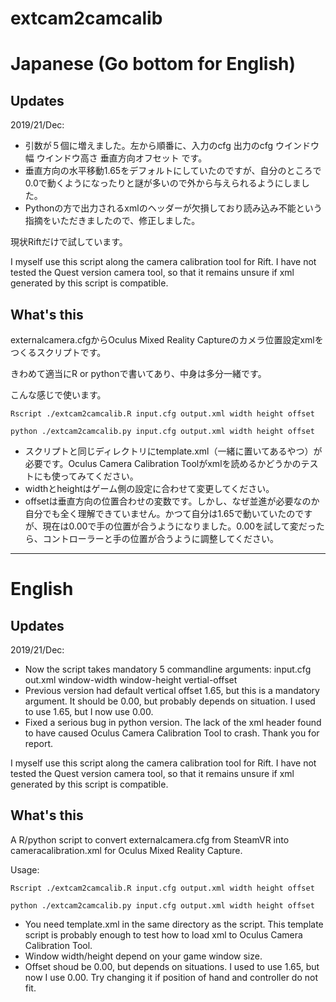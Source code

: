 # extcam2camcalib

# Japanese (Go bottom for English)
## Updates
2019/21/Dec:
* 引数が５個に増えました。左から順番に、入力のcfg 出力のcfg ウインドウ幅 ウインドウ高さ 垂直方向オフセット です。
* 垂直方向の水平移動1.65をデフォルトにしていたのですが、自分のところで0.0で動くようになったりと謎が多いので外から与えられるようにしました。
* Pythonの方で出力されるxmlのヘッダーが欠損しており読み込み不能という指摘をいただきましたので、修正しました。

現状Riftだけで試しています。

I myself use this script along the camera calibration tool for Rift. I have not tested the Quest version camera tool, so that it remains unsure if xml generated by this script is compatible.

## What's this 

externalcamera.cfgからOculus Mixed Reality Captureのカメラ位置設定xmlをつくるスクリプトです。

きわめて適当にR or pythonで書いてあり、中身は多分一緒です。

こんな感じで使います。

```Rscript ./extcam2camcalib.R input.cfg output.xml width height offset```

```python ./extcam2camcalib.py input.cfg output.xml width height offset```

* スクリプトと同じディレクトリにtemplate.xml（一緒に置いてあるやつ）が必要です。Oculus Camera Calibration Toolがxmlを読めるかどうかのテストにも使ってみてください。
* widthとheightはゲーム側の設定に合わせて変更してください。
* offsetは垂直方向の位置合わせの変数です。しかし、なぜ並進が必要なのか自分でも全く理解できていません。かつて自分は1.65で動いていたのですが、現在は0.00で手の位置が合うようになりました。0.00を試して変だったら、コントローラーと手の位置が合うように調整してください。

-------------------------------------------------
# English

## Updates

2019/21/Dec:
* Now the script takes mandatory 5 commandline arguments: input.cfg out.xml window-width window-height vertial-offset
* Previous version had default vertical offset 1.65, but this is a mandatory argument. It should be 0.00, but probably depends on situation. I used to use 1.65, but I now use 0.00.
* Fixed a serious bug in python version. The lack of the xml header found to have caused Oculus Camera Calibration Tool to crash. Thank you for report.

I myself use this script along the camera calibration tool for Rift. I have not tested the Quest version camera tool, so that it remains unsure if xml generated by this script is compatible.

## What's this 
A R/python script to convert externalcamera.cfg from SteamVR into cameracalibration.xml for Oculus Mixed Reality Capture.

Usage:

```Rscript ./extcam2camcalib.R input.cfg output.xml width height offset```

```python ./extcam2camcalib.py input.cfg output.xml width height offset```

* You need template.xml in the same directory as the script. This template script is probably enough to test how to load xml to Oculus Camera Calibration Tool.
* Window width/height depend on your game window size. 
* Offset shoud be 0.00, but depends on situations. I used to use 1.65, but now I use 0.00. Try changing it if position of hand and controller do not fit.
